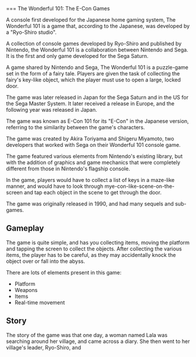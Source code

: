 
===
The Wonderful 101: The E-Con Games

A console first developed for the Japanese home gaming system, The Wonderful 101 is a game that, according to the Japanese, was developed by a "Ryo-Shiro studio".

A collection of console games developed by Ryo-Shiro and published by Nintendo, the Wonderful 101 is a collaboration between Nintendo and Sega. It is the first and only game developed for the Sega Saturn.

A game shared by Nintendo and Sega, The Wonderful 101 is a puzzle-game set in the form of a fairy tale. Players are given the task of collecting the fairy's key-like object, which the player must use to open a large, locked door.

The game was later released in Japan for the Sega Saturn and in the US for the Sega Master System. It later received a release in Europe, and the following year was released in Japan.

The game was known as E-Con 101 for its "E-Con" in the Japanese version, referring to the similarity between the game's characters.

The game was created by Akira Toriyama and Shigeru Miyamoto, two developers that worked with Sega on their Wonderful 101 console game.

The game featured various elements from Nintendo's existing library, but with the addition of graphics and game mechanics that were completely different from those in Nintendo's flagship console.

In the game, players would have to collect a list of keys in a maze-like manner, and would have to look through mye-con-like-scene-on-the-screen and tap each object in the scene to get through the door.

The game was originally released in 1990, and had many sequels and sub-games.

## Gameplay

The game is quite simple, and has you collecting items, moving the platform and tapping the screen to collect the objects. After collecting the various items, the player has to be careful, as they may accidentally knock the object over or fall into the abyss.

There are lots of elements present in this game:

*   Platform
*   Weapons
*   Items
*   Real-time movement

## Story

The story of the game was that one day, a woman named Lala was searching around her village, and came across a diary. She then went to her village's leader, Ryo-Shiro, and
